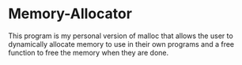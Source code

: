 # Memory-Allocator
This program is my personal version of malloc that allows the user to dynamically allocate memory to use in their own programs and a free function to free the memory when they are done.
